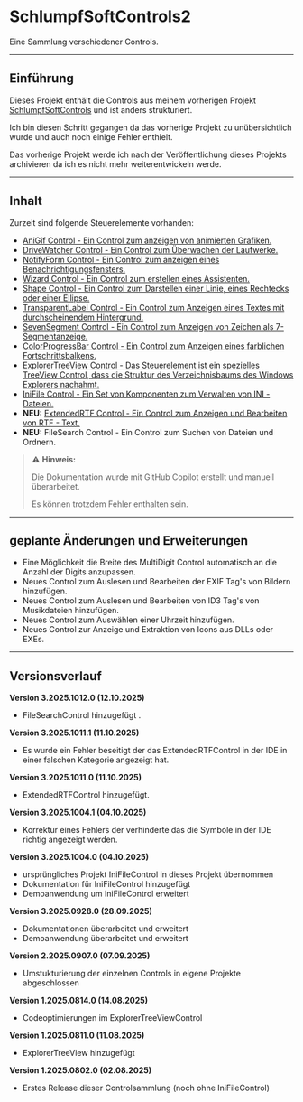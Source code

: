 # SchlumpfSoftControls2

Eine Sammlung verschiedener Controls.

---

## Einführung

Dieses Projekt enthält die Controls aus meinem vorherigen Projekt [SchlumpfSoftControls](https://github.com/Hanibal1963/SchlumpfSoftControls) und ist anders strukturiert.

Ich bin diesen Schritt gegangen da das vorherige Projekt zu unübersichtlich wurde und auch noch einige Fehler enthielt.

Das vorherige Projekt werde ich nach der Veröffentlichung dieses Projekts archivieren da ich es nicht mehr weiterentwickeln werde.

---

## Inhalt

Zurzeit sind folgende Steuerelemente vorhanden:

* [AniGif Control - Ein Control zum anzeigen von animierten Grafiken.](Doc/AniGifControl.md)
* [DriveWatcher Control - Ein Control zum Überwachen der Laufwerke.](Doc/DriveWatcherControl.md)
* [NotifyForm Control - Ein Control zum anzeigen eines Benachrichtigungsfensters.](Doc/NotifyFormControl.md)
* [Wizard Control - Ein Control zum erstellen eines Assistenten.](Doc/WizardControl.md)
* [Shape Control - Ein Control zum Darstellen einer Linie, eines Rechtecks oder einer Ellipse.](Doc/ShapeControl.md)
* [TransparentLabel Control - Ein Control zum Anzeigen eines Textes mit durchscheinendem Hintergrund.](Doc/TransparentLabelControl.md)
* [SevenSegment Control - Ein Control zum Anzeigen von Zeichen als 7-Segmentanzeige.](Doc/SevenSegmentControl.md) 
* [ColorProgressBar Control - Ein Control zum Anzeigen eines farblichen Fortschrittsbalkens.](Doc/ColorProgressBarControl.md)
* [ExplorerTreeView Control - Das Steuerelement ist ein spezielles TreeView Control, dass die Struktur des Verzeichnisbaums des Windows Explorers nachahmt.](Doc/ExplorerTreeViewControl.md)
* [IniFile Control - Ein Set von Komponenten zum Verwalten von INI - Dateien.](Doc/IniFileControl.md)
* **NEU:** [ExtendedRTF Control - Ein Control zum Anzeigen und Bearbeiten von RTF - Text.](Doc/ExtendedRTFControl.md)
* **NEU:** FileSearch Control - Ein Control zum Suchen von Dateien und Ordnern.

> :warning: **Hinweis:**
> 
>  Die Dokumentation wurde mit GitHub Copilot erstellt und manuell überarbeitet.
> 
>Es können trotzdem Fehler enthalten sein.
>

  ---

  ## geplante Änderungen und Erweiterungen

* Eine Möglichkeit die Breite des MultiDigit Control automatisch an die Anzahl der Digits anzupassen.
* Neues Control zum Auslesen und Bearbeiten der EXIF Tag's von Bildern hinzufügen.
* Neues Control zum Auslesen und Bearbeiten von ID3 Tag's von Musikdateien hinzufügen.
* Neues Control zum Auswählen einer Uhrzeit hinzufügen.
* Neues Control zur Anzeige und Extraktion von Icons aus DLLs oder EXEs.

---

## Versionsverlauf

**Version 3.2025.1012.0 (12.10.2025)**
- FileSearchControl hinzugefügt .

**Version 3.2025.1011.1 (11.10.2025)**
- Es wurde ein Fehler beseitigt der das ExtendedRTFControl in der IDE in einer falschen Kategorie angezeigt hat.

**Version 3.2025.1011.0 (11.10.2025)**
- ExtendedRTFControl hinzugefügt.

**Version 3.2025.1004.1 (04.10.2025)**
- Korrektur eines Fehlers der verhinderte das die Symbole in der IDE richtig angezeigt werden.

**Version 3.2025.1004.0 (04.10.2025)**
- ursprüngliches Projekt IniFileControl in dieses Projekt übernommen
- Dokumentation für IniFileControl hinzugefügt
- Demoanwendung um IniFileControl erweitert

**Version 3.2025.0928.0 (28.09.2025)**
- Dokumentationen überarbeitet und erweitert
- Demoanwendung überarbeitet und erweitert

**Version 2.2025.0907.0 (07.09.2025)**
- Umstukturierung der einzelnen Controls in eigene Projekte abgeschlossen

**Version 1.2025.0814.0 (14.08.2025)**
- Codeoptimierungen im ExplorerTreeViewControl

**Version 1.2025.0811.0 (11.08.2025)**
- ExplorerTreeView hinzugefügt

**Version 1.2025.0802.0 (02.08.2025)**
- Erstes Release dieser Controlsammlung (noch ohne IniFileControl)
  